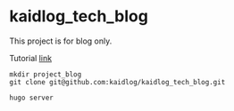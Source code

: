 # kaidlog_tech_blog

This project is for blog only.

Tutorial [link](https://hackmd.io/9AO9mP7FSGOv2sIxs7woXQ?view)

```shell=
mkdir project_blog
git clone git@github.com:kaidlog/kaidlog_tech_blog.git 
```
```hugo=
hugo server
```
